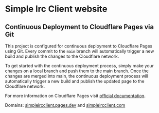 # Simple Irc Client website

## Continuous Deployment to Cloudflare Pages via Git

This project is configured for continuous deployment to Cloudflare Pages using Git. Every commit to the `main` branch will automatically trigger a new build and publish the changes to the Cloudflare network.

To get started with the continuous deployment process, simply make your changes on a local branch and push them to the main branch. Once the changes are merged into main, the continuous deployment process will automatically trigger a new build and publish the updated page to the Cloudflare network.

For more information on Cloudflare Pages visit [official documentation](https://developers.cloudflare.com/pages/).

Domains:
[simpleircclient.pages.dev](simpleircclient.pages.dev) and [simpleircclient.com](simpleircclient.com)
